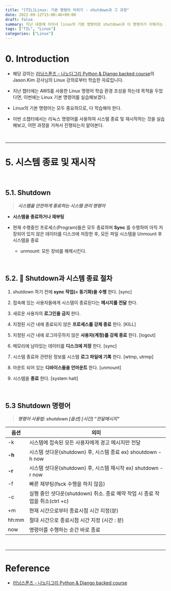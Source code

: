 ```yaml
---
title: "[TIL]Linux: 기본 명령어 익히기 - shutdown과 그 과정"
date: 2022-09-12T15:00:46+09:00
draft: false
summary: 지난 내용에 이어서 linux의 기본 명령어로 shutdown과 이 명령어가 이뤄지는 과정에 대해 알아본다. 
tags: ["TIL", "Linux"]
categories: ["Linux"]
---
```

# 0. Introduction

- 해당 강의는 [러닝스푼즈 - 나노디그리 Python & Django backed course](https://learningspoons.com/course/detail/django-backend/)의 Jason.Kim 강사님의 Linux 강의로부터 학습한 자료입니다.

- 지난 챕터에는 AWS를 사용한 Linux 명령어 학습 환경 조성을 하는데 목적을 두었다면, 이번에는 Linux 기본 명령어를 실습해보겠다.

- Linux의 기본 명령어는 모두 중요하므로, 다 학습해야 한다.

- 이번 소챕터에서는 리눅스 명령어를 사용하여 시스템 종료 및 재시작하는 것을 실습해보고, 어떤 과정을 거쳐서 진행되는지 알아본다.

<br>

---


# 5. 시스템 종료 및 재시작

<br>

## 5.1. Shutdown

> **_시스템을 안전하게 종료하는 시스템 관리 명령어_**

- **시스템을 종료하거나 재부팅**

- 현재 수행중인 프로세스(Program)들은 모두 종료하며 **Sync** 를 수행하여 아직 저장되어 있지 않은 데이터를 디스크에 저장한 후, 모든 파일 시스템을 Unmount 후 시스템을 종료  
    - unmount: 모든 장비를 해제시킨다. 

<br>

## 5.2. 🔆 Shutdown과 시스템 종료 절차 

1) shutdown 하기 전에 **sync 작업(= 동기화)을 수행** 한다. [sync]

2) 접속해 있는 사용자들에게 시스템이 종료된다는 **메시지를 전달** 한다.  

3) 새로운 사용자의 **로그인을 금지** 한다.   

4) 지정된 시간 내에 종료되지 않은 **프로세스를 강제 종료** 한다. [KILL]

5) 지정된 시간 내에 로그아웃하지 않은 **사용자(계정)를 강제 종료** 한다. [logout]

6) 메모리에 남아있는 데이터를 **디스크에 저장** 한다. [sync]

7) 시스템 종료와 관련된 정보를 시스템 **로그 파일에 기록** 한다. [wtmp, utrmp]

8) 마운트 되어 있는 **디바이스들을 언마운트** 한다. [unmount]

9) 시스템을 **종료** 한다. [system halt]

<br>

## 5.3 Shutdown 명령어

> **_명령어 사용법: shutdown [옵션] [시간] "전달메시지"_**

| 옵션 | 의미 |
| ----| ---- |
| -k | 시스템에 접속된 모든 사용자에게 경고 메시지만 전달 | 
| **-h** | 시스템 셧다운(shutdown) 후, 시스템 종료 ex) shoutdown -h now |
|**-r** |시스템 셧다운(shutdown) 후, 시스템 재시작 ex) shutdown -r now|
|-f|빠른 재부팅(fsck 수행을 하지 않음)|
|-c|실행 중인 셧다운(shutdown) 취소. 종료 예약 작업 시 종료 작업을 취소(ctrl +c) |
| +m | 현재 시간으로부터 종료시점 시간 지정(분)|
| hh:mm | 절대 시간으로 종료시점 시간 지정 (시간 : 분) |
| now | 명령어를 수행하는 순간 바로 종료 |



<br>

---

# Reference

- [러닝스푼즈 - 나노디그리 Python & Django backed course](https://learningspoons.com/course/detail/django-backend/)